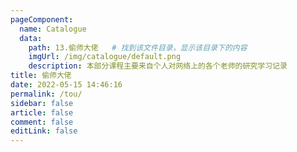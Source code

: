 ```yaml
---
pageComponent: 
  name: Catalogue
  data: 
    path: 13.偷师大佬   # 找到该文件目录，显示该目录下的内容
    imgUrl: /img/catalogue/default.png
    description: 本部分课程主要来自个人对网络上的各个老师的研究学习记录
title: 偷师大佬
date: 2022-05-15 14:46:16
permalink: /tou/
sidebar: false
article: false
comment: false
editLink: false
---
```


